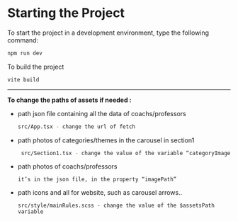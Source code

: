 # Starting the Project

To start the project in a development environment, type the following command:

```sh
npm run dev
```

To build the project

```sh
vite build
```

---

**To change the paths of assets if needed :**

- path json file containing all the data of coachs/professors
    ```sh
    src/App.tsx - change the url of fetch
    ```

- path photos of categories/themes in the carousel in section1
    
    ```sh
     src/Section1.tsx - change the value of the variable “categoryImagePath”
    ```
    
- path photos of coachs/professors
    
    ```
    it’s in the json file, in the property “imagePath”
    ```
    
- path icons and all for website, such as carousel arrows..
    
    ```
    src/style/mainRules.scss - change the value of the $assetsPath variable
    ```